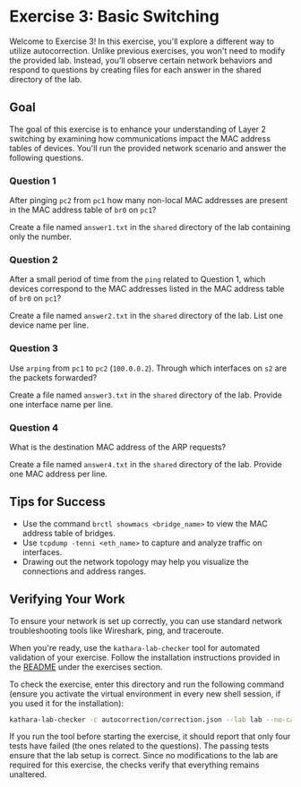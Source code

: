 # Exercise 3: Basic Switching

Welcome to Exercise 3! In this exercise, you'll explore a different way to utilize autocorrection. Unlike previous
exercises, you won't need to modify the provided lab. Instead, you’ll observe certain network behaviors and respond to
questions by creating files for each answer in the shared directory of the lab.

## Goal

The goal of this exercise is to enhance your understanding of Layer 2 switching by examining how communications impact
the MAC address tables of devices. You'll run the provided network scenario and answer the following questions.

### Question 1

After pinging `pc2` from `pc1` how many non-local MAC addresses are present in the MAC address table of `br0` on `pc1`?

Create a file named `answer1.txt` in the `shared` directory of the lab containing only the number.

### Question 2

After a small period of time from the `ping` related to Question 1, which devices correspond to the MAC addresses listed
in the MAC address table of `br0` on `pc1`?

Create a file named `answer2.txt` in the `shared` directory of the lab. List one device name per line.

### Question 3

Use `arping` from `pc1` to `pc2` (`100.0.0.2`). Through which interfaces on `s2` are the packets forwarded?

Create a file named `answer3.txt` in the `shared` directory of the lab. Provide one interface name per line.

### Question 4

What is the destination MAC address of the ARP requests?

Create a file named `answer4.txt` in the `shared` directory of the lab. Provide one MAC address per line.

## Tips for Success

- Use the command `brctl showmacs <bridge_name>` to view the MAC address table of bridges.
- Use `tcpdump -tenni <eth_name>` to capture and analyze traffic on interfaces.
- Drawing out the network topology may help you visualize the connections and address ranges.

## Verifying Your Work

To ensure your network is set up correctly, you can use standard network troubleshooting tools like Wireshark, ping, and
traceroute.

When you're ready, use the `kathara-lab-checker` tool for automated validation of your exercise. Follow the installation
instructions provided in the [README](../README.md) under the exercises section.

To check the exercise, enter this directory and run the following command (ensure you activate the virtual
environment in every new shell session, if you used it for the installation):

```bash
kathara-lab-checker -c autocorrection/correction.json --lab lab --no-cache --skip-report
```

If you run the tool before starting the exercise, it should report that only four tests have failed (the ones related to
the questions). The passing tests ensure that the lab setup is correct. Since no modifications to the lab are required
for this exercise, the checks verify that everything remains unaltered.
